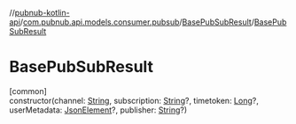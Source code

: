 //[pubnub-kotlin-api](../../../index.md)/[com.pubnub.api.models.consumer.pubsub](../index.md)/[BasePubSubResult](index.md)/[BasePubSubResult](-base-pub-sub-result.md)

# BasePubSubResult

[common]\
constructor(channel: [String](https://kotlinlang.org/api/latest/jvm/stdlib/kotlin/-string/index.html), subscription: [String](https://kotlinlang.org/api/latest/jvm/stdlib/kotlin/-string/index.html)?, timetoken: [Long](https://kotlinlang.org/api/latest/jvm/stdlib/kotlin/-long/index.html)?, userMetadata: [JsonElement](../../com.pubnub.api/-json-element/index.md)?, publisher: [String](https://kotlinlang.org/api/latest/jvm/stdlib/kotlin/-string/index.html)?)
